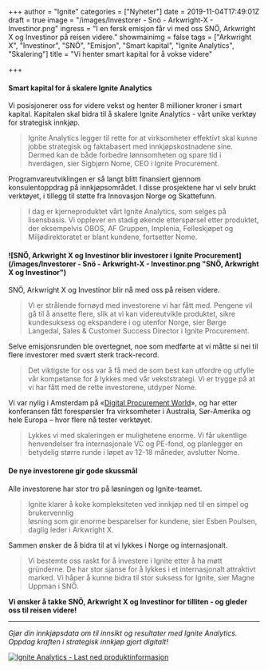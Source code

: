 +++
author = "Ignite"
categories = ["Nyheter"]
date = 2019-11-04T17:49:01Z
draft = true
image = "/images/Investorer - Snö - Arkwright-X - Investinor.png"
ingress = "I en fersk emisjon får vi med oss SNÖ, Arkwright X og Investinor på reisen videre."
showmainimg = false
tags = ["Arkwright X", "Investinor", "SNÖ", "Emisjon", "Smart kapital", "Ignite Analytics", "Skalering"]
title = "Vi henter smart kapital for å vokse videre"

+++
#### Smart kapital for å skalere Ignite Analytics

Vi posisjonerer oss for videre vekst og henter 8 millioner kroner i smart kapital. Kapitalen skal bidra til å skalere Ignite Analytics - vårt unike verktøy for strategisk innkjøp. 

> Ignite Analytics legger til rette for at virksomheter effektivt skal kunne jobbe strategisk og faktabasert med innkjøpskostnadene sine. Dermed kan de både forbedre lønnsomheten og spare tid i hverdagen, sier Sigbjørn Nome, CEO i Ignite Procurement.

Programvareutviklingen er så langt blitt finansiert gjennom konsulentoppdrag på innkjøpsområdet. I disse prosjektene har vi selv brukt verktøyet, i tillegg til støtte fra Innovasjon Norge og Skattefunn. 

> I dag er kjerneproduktet vårt Ignite Analytics, som selges på lisensbasis. Vi opplever en stadig økende etterspørsel etter produktet, der eksempelvis OBOS, AF Gruppen, Implenia, Felleskjøpet og Miljødirektoratet er blant kundene, fortsetter Nome. 

#### ![SNÖ, Arkwright X og Investinor blir investorer i Ignite Procurement](/images/Investorer - Snö - Arkwright-X - Investinor.png "SNÖ, Arkwright X og Investinor")

SNÖ, Arkwright X og Investinor blir nå med oss på reisen videre.

> Vi er strålende fornøyd med investorene vi har fått med. Pengene vil gå til å ansette flere, slik at vi kan videreutvikle produktet, sikre kundesuksess og ekspandere i og utenfor Norge, sier Børge Langedal, Sales & Customer Success Director i Ignite Procurement.

Selve emisjonsrunden ble overtegnet, noe som medførte at vi måtte si nei til flere investorer med svært sterk track-record.

> Det viktigste for oss var å få med de som best kan utfordre og utfylle vår kompetanse for å lykkes med vår vekststrategi. Vi er trygge på at vi har fått med de rette investorene, utdyper Nome.

Vi var nylig i Amsterdam på «[Digital Procurement World](https://www.ignite.no/blogg/innsikt/key-takeaways-fra-digital-procurement-world-2019/ "Seks erfaringer fra DPW 2019")», og har etter konferansen fått forespørsler fra virksomheter i Australia, Sør-Amerika og hele Europa – hvor flere nå tester verktøyet.

> Lykkes vi med skaleringen er mulighetene enorme. Vi får ukentlige henvendelser fra internasjonale VC og PE-fond, og planlegger en betydelig større runde i løpet av 12-18 måneder, avslutter Nome.

#### De nye investorene gir gode skussmål 

Alle investorene har stor tro på løsningen og Ignite-teamet.

> Ignite klarer å koke kompleksiteten ved innkjøp ned til en simpel og brukervennlig  
> løsning som gir enorme besparelser for kundene, sier Esben Poulsen, daglig leder i Arkwright X.

Sammen ønsker de å bidra til at vi lykkes i Norge og internasjonalt.

> Vi bestemte oss raskt for å investere i Ignite etter å ha møtt gründerne. De har stor sjanse for å lykkes i et internasjonalt attraktivt marked. Vi håper å kunne bidra til stor suksess for Ignite, sier Magne Uppman i SNÖ.

**Vi ønsker å takke SNÖ, Arkwright X og Investinor for tilliten - og gleder oss til reisen videre!**

***

_Gjør din innkjøpsdata om til innsikt og resultater med Ignite Analytics. Oppdag kraften i strategisk innkjøp gjort digitalt!_

[![](https://www.ignite.no/images/Last%20ned%20produktinfo%20-%201200%20x100.png "Ignite Analytics - Last ned produktinformasjon")](https://www.ignite.no/ignite-analytics/produktinformasjon/ "Ignite Analytics - Last ned produktinformasjon")